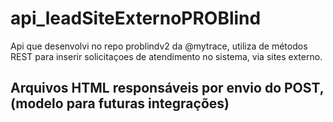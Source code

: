 # api_leadSiteExternoPROBlind
Api que desenvolvi no repo problindv2 da @mytrace, utiliza de métodos REST para inserir solicitaçoes de atendimento no sistema, via sites externo. 


## Arquivos HTML responsáveis por envio do POST, (modelo para futuras integrações)
